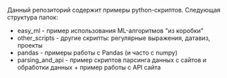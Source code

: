 Данный репозиторий содержит примеры python-скриптов. Следующая структура папок:

- easy_ml - пример использования ML-алгоритмов "из коробки"
- other_scripts - другие скрипты: регулярные выражения, датавиз, проекты
- pandas - примеры работы с Pandas (и часто с numpy)
- parsing_and_api - пример скриптов парсинга данных с сайтов и обработки данных + пример работы с API сайта
